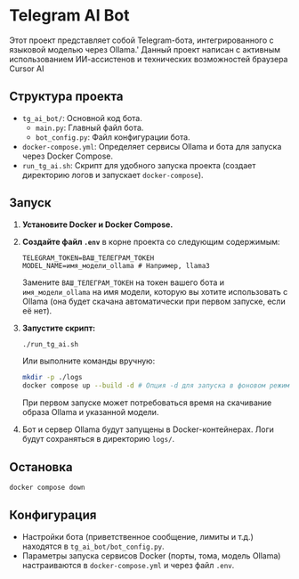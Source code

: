 # Telegram AI Bot

Этот проект представляет собой Telegram-бота, интегрированного с языковой моделью через Ollama.'
Данный проект написан с активным использованием ИИ-ассистенов и технических возможностей браузера Cursor AI

## Структура проекта

- `tg_ai_bot/`: Основной код бота.
  - `main.py`: Главный файл бота.
  - `bot_config.py`: Файл конфигурации бота.
- `docker-compose.yml`: Определяет сервисы Ollama и бота для запуска через Docker Compose.
- `run_tg_ai.sh`: Скрипт для удобного запуска проекта (создает директорию логов и запускает `docker-compose`).

## Запуск

1.  **Установите Docker и Docker Compose.**
2.  **Создайте файл `.env`** в корне проекта со следующим содержимым:
    ```env
    TELEGRAM_TOKEN=ВАШ_ТЕЛЕГРАМ_ТОКЕН
    MODEL_NAME=имя_модели_ollama # Например, llama3
    ```
    Замените `ВАШ_ТЕЛЕГРАМ_ТОКЕН` на токен вашего бота и `имя_модели_ollama` на имя модели, которую вы хотите использовать с Ollama (она будет скачана автоматически при первом запуске, если её нет).
3.  **Запустите скрипт:**
    ```bash
    ./run_tg_ai.sh
    ```
    Или выполните команды вручную:
    ```bash
    mkdir -p ./logs
    docker compose up --build -d # Опция -d для запуска в фоновом режиме
    ```
    При первом запуске может потребоваться время на скачивание образа Ollama и указанной модели.

4.  Бот и сервер Ollama будут запущены в Docker-контейнерах. Логи будут сохраняться в директорию `logs/`.

## Остановка

```bash
docker compose down
```

## Конфигурация

- Настройки бота (приветственное сообщение, лимиты и т.д.) находятся в `tg_ai_bot/bot_config.py`.
- Параметры запуска сервисов Docker (порты, тома, модель Ollama) настраиваются в `docker-compose.yml` и через файл `.env`. 